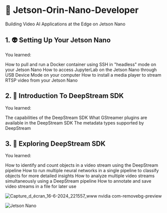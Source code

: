 # 🤖 Jetson-Orin-Nano-Developer
Building Video AI Applications at the Edge on Jetson Nano


## 1. 👽 Setting Up Your Jetson Nano
You learned:

How to pull and run a Docker container using SSH in "headless" mode on your Jetson Nano
How to access JupyterLab on the Jetson Nano through USB Device Mode on your computer
How to install a media player to stream RTSP video from your Jetson Nano


## 2. 🦾 Introduction To DeepStream SDK
You learned:

The capabilities of the DeepStream SDK
What GStreamer plugins are available in the DeepStream SDK
The metadata types supported by DeepStream

## 3. 🧠 Exploring DeepStream SDK
You learned:

How to identify and count objects in a video stream using the DeepStream pipeline
How to run multiple neural networks in a single pipeline to classify objects for more detailed insights
How to analyze multiple video streams simultaneously using a DeepStream pipeline
How to annotate and save video streams in a file for later use






![Capture_d_écran_16-6-2024_221557_www nvidia com-removebg-preview](https://github.com/hyper-ayoub/Jetson-Orin-Nano-Developer/assets/133155846/287e3077-c5a4-4a58-bb85-101b805342a8)

![Jetson Nano](https://github.com/hyper-ayoub/Jetson-Orin-Nano-Developer/assets/133155846/2ce6ae5e-05b8-413e-813c-0af857a18411)
